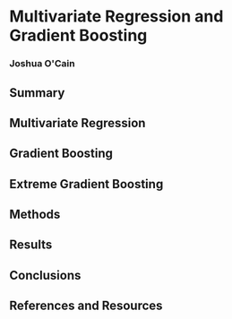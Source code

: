 # Multivariate Regression and Gradient Boosting
### Joshua O'Cain

## Summary

## Multivariate Regression

## Gradient Boosting

## Extreme Gradient Boosting

## Methods

## Results

## Conclusions

## References and Resources
